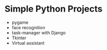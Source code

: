 # Simple Python Projects

- pygame
- face recognition
- task-manager with Django
- Tkinter
- Virtual assistant
